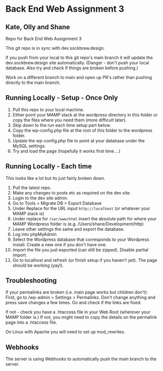 # Back End Web Assignment 3
## Kate, Olly and Shane
Repo for Back End Web Assignment 3

This git repo is in sync with dev.sockbrew.design.

If you push from your local to this git repo's main branch it will update the dev.sockbrew.design site automatically. (Danger - don't push your local database. Also try and check if things are broken before pushing.)

Work on a different branch to main and open up PR's rather than pushing directly to the main branch.

## Running Locally - Setup - Once Only
1. Pull this repo to your local machine. 
2. Either point your MAMP stack at the wordpress directory in this folder or copy the files where you need them (more difficult later).
3. Skip down to the run each time setup part below.
4. Copy the wp-config.php file at the root of this folder to the wordpress folder.
5. Update the wp-config.php file to point at your database under the MySQL settings.
6. Try and load the page (hopefully it works first time....)

## Running Locally - Each time
This looks like a lot but its just fairly broken down.
1. Pull the latest repo.
2. Make any changes to posts etc as required on the dev site.
3. Login to the dev site admin.
4. Go to Tools > Migrate DB > Export Database
5. Under Replace for the URL input `http://localhost` (or whatever your MAMP stack is)
6. Under replace for `/var/www/html` insert the absolute path for where your MAMP Wordpress folder is (e.g. /Users/shane/Development/http)
7. Leave other settings the same and export the database.
8. Log into phpMyAdmin
9. Select the Wordpress database that corresponds to your Wordpress install. Create a new one if you don't have one.
10. Import the file you just exported (can still be zipped). Disable partial import.
11. Go to localhost and refresh (or finish setup if you haven't yet). The page should be working (yay!).

## Troubleshooting
If your permalinks are broken (i.e. main page works but children don't):
First, go to /wp-admin > Settings > Permalinks. Don't change anything and press save changes a few times. Go and check if the links are fixed.

If not - check you have a .htaccess file in your Web Root (wherever your MAMP folder is.) If not, you might need to copy the details on the permalink page into a .htaccess file.

On Linux with Apache you will need to set up mod_rewrites.

## Webhooks
The server is using Webhooks to automatically push the main branch to the server.

